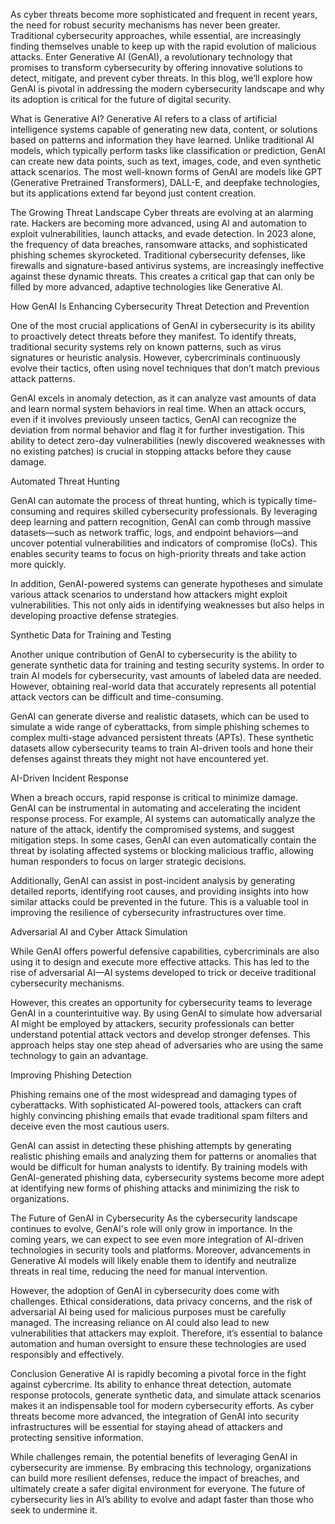 As cyber threats become more sophisticated and frequent in recent years, the need for robust security mechanisms has never been greater. Traditional cybersecurity approaches, while essential, are increasingly finding themselves unable to keep up with the rapid evolution of malicious attacks. Enter Generative AI (GenAI), a revolutionary technology that promises to transform cybersecurity by offering innovative solutions to detect, mitigate, and prevent cyber threats. In this blog, we’ll explore how GenAI is pivotal in addressing the modern cybersecurity landscape and why its adoption is critical for the future of digital security.

What is Generative AI?
Generative AI refers to a class of artificial intelligence systems capable of generating new data, content, or solutions based on patterns and information they have learned. Unlike traditional AI models, which typically perform tasks like classification or prediction, GenAI can create new data points, such as text, images, code, and even synthetic attack scenarios. The most well-known forms of GenAI are models like GPT (Generative Pretrained Transformers), DALL-E, and deepfake technologies, but its applications extend far beyond just content creation.

The Growing Threat Landscape
Cyber threats are evolving at an alarming rate. Hackers are becoming more advanced, using AI and automation to exploit vulnerabilities, launch attacks, and evade detection. In 2023 alone, the frequency of data breaches, ransomware attacks, and sophisticated phishing schemes skyrocketed. Traditional cybersecurity defenses, like firewalls and signature-based antivirus systems, are increasingly ineffective against these dynamic threats. This creates a critical gap that can only be filled by more advanced, adaptive technologies like Generative AI.

How GenAI Is Enhancing Cybersecurity
Threat Detection and Prevention

One of the most crucial applications of GenAI in cybersecurity is its ability to proactively detect threats before they manifest. To identify threats, traditional security systems rely on known patterns, such as virus signatures or heuristic analysis. However, cybercriminals continuously evolve their tactics, often using novel techniques that don’t match previous attack patterns.

GenAI excels in anomaly detection, as it can analyze vast amounts of data and learn normal system behaviors in real time. When an attack occurs, even if it involves previously unseen tactics, GenAI can recognize the deviation from normal behavior and flag it for further investigation. This ability to detect zero-day vulnerabilities (newly discovered weaknesses with no existing patches) is crucial in stopping attacks before they cause damage.

Automated Threat Hunting

GenAI can automate the process of threat hunting, which is typically time-consuming and requires skilled cybersecurity professionals. By leveraging deep learning and pattern recognition, GenAI can comb through massive datasets—such as network traffic, logs, and endpoint behaviors—and uncover potential vulnerabilities and indicators of compromise (IoCs). This enables security teams to focus on high-priority threats and take action more quickly.

In addition, GenAI-powered systems can generate hypotheses and simulate various attack scenarios to understand how attackers might exploit vulnerabilities. This not only aids in identifying weaknesses but also helps in developing proactive defense strategies.

Synthetic Data for Training and Testing

Another unique contribution of GenAI to cybersecurity is the ability to generate synthetic data for training and testing security systems. In order to train AI models for cybersecurity, vast amounts of labeled data are needed. However, obtaining real-world data that accurately represents all potential attack vectors can be difficult and time-consuming.

GenAI can generate diverse and realistic datasets, which can be used to simulate a wide range of cyberattacks, from simple phishing schemes to complex multi-stage advanced persistent threats (APTs). These synthetic datasets allow cybersecurity teams to train AI-driven tools and hone their defenses against threats they might not have encountered yet.

AI-Driven Incident Response

When a breach occurs, rapid response is critical to minimize damage. GenAI can be instrumental in automating and accelerating the incident response process. For example, AI systems can automatically analyze the nature of the attack, identify the compromised systems, and suggest mitigation steps. In some cases, GenAI can even automatically contain the threat by isolating affected systems or blocking malicious traffic, allowing human responders to focus on larger strategic decisions.

Additionally, GenAI can assist in post-incident analysis by generating detailed reports, identifying root causes, and providing insights into how similar attacks could be prevented in the future. This is a valuable tool in improving the resilience of cybersecurity infrastructures over time.

Adversarial AI and Cyber Attack Simulation

While GenAI offers powerful defensive capabilities, cybercriminals are also using it to design and execute more effective attacks. This has led to the rise of adversarial AI—AI systems developed to trick or deceive traditional cybersecurity mechanisms.

However, this creates an opportunity for cybersecurity teams to leverage GenAI in a counterintuitive way. By using GenAI to simulate how adversarial AI might be employed by attackers, security professionals can better understand potential attack vectors and develop stronger defenses. This approach helps stay one step ahead of adversaries who are using the same technology to gain an advantage.

Improving Phishing Detection

Phishing remains one of the most widespread and damaging types of cyberattacks. With sophisticated AI-powered tools, attackers can craft highly convincing phishing emails that evade traditional spam filters and deceive even the most cautious users.

GenAI can assist in detecting these phishing attempts by generating realistic phishing emails and analyzing them for patterns or anomalies that would be difficult for human analysts to identify. By training models with GenAI-generated phishing data, cybersecurity systems become more adept at identifying new forms of phishing attacks and minimizing the risk to organizations.

The Future of GenAI in Cybersecurity
As the cybersecurity landscape continues to evolve, GenAI's role will only grow in importance. In the coming years, we can expect to see even more integration of AI-driven technologies in security tools and platforms. Moreover, advancements in Generative AI models will likely enable them to identify and neutralize threats in real time, reducing the need for manual intervention.

However, the adoption of GenAI in cybersecurity does come with challenges. Ethical considerations, data privacy concerns, and the risk of adversarial AI being used for malicious purposes must be carefully managed. The increasing reliance on AI could also lead to new vulnerabilities that attackers may exploit. Therefore, it’s essential to balance automation and human oversight to ensure these technologies are used responsibly and effectively.

Conclusion
Generative AI is rapidly becoming a pivotal force in the fight against cybercrime. Its ability to enhance threat detection, automate response protocols, generate synthetic data, and simulate attack scenarios makes it an indispensable tool for modern cybersecurity efforts. As cyber threats become more advanced, the integration of GenAI into security infrastructures will be essential for staying ahead of attackers and protecting sensitive information.

While challenges remain, the potential benefits of leveraging GenAI in cybersecurity are immense. By embracing this technology, organizations can build more resilient defenses, reduce the impact of breaches, and ultimately create a safer digital environment for everyone. The future of cybersecurity lies in AI’s ability to evolve and adapt faster than those who seek to undermine it.
